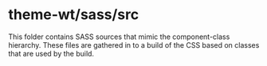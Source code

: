 # theme-wt/sass/src

This folder contains SASS sources that mimic the component-class hierarchy. These files
are gathered in to a build of the CSS based on classes that are used by the build.
